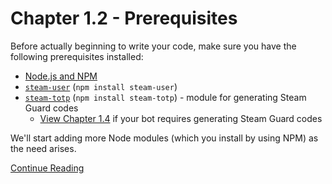 # Chapter 1.2 - Prerequisites

Before actually beginning to write your code, make sure you have the following
prerequisites installed:

- [Node.js and NPM](https://nodejs.org/en/)
- [`steam-user`](https://www.npmjs.com/package/steam-user) (`npm install
	steam-user`)
- [`steam-totp`](https://www.npmjs.com/package/steam-totp) (`npm install steam-totp`) - module for generating Steam Guard codes  
  - [View Chapter 1.4](../Chapter%201.4%20-%20TOTP#chapter-14) if your bot requires generating Steam Guard codes  

We'll start adding more Node modules (which you install by using NPM) as the
need arises.

[Continue Reading](../Chapter%201.3%20-%20Starting%20to%20Code)
